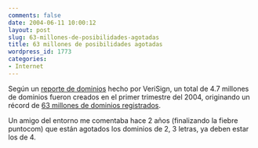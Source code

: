 ```yaml
---
comments: false
date: 2004-06-11 10:00:12
layout: post
slug: 63-millones-de-posibilidades-agotadas
title: 63 millones de posibilidades agotadas
wordpress_id: 1773
categories:
- Internet
---
```


Según un [reporte de dominios](http://www.verisign.com/nds/naming/domainbrief/) hecho por VeriSign, un total de 4.7 millones de dominios fueron creados en el primer trimestre del 2004, originando un récord de [63 millones de dominios registrados](http://story.news.yahoo.com/news?tmpl=story&cid=1738&e=5&u=/zd/20040608/tc_zd/129068).





Un amigo del entorno me comentaba hace 2 años (finalizando la fiebre puntocom) que están agotados los dominios de 2, 3 letras, ya deben estar los de 4.




 
